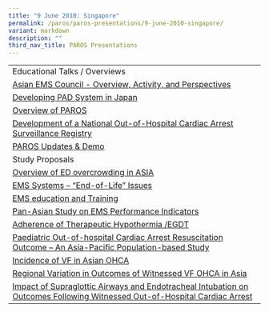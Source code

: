 ```yaml
---
title: "9 June 2010: Singapore"
permalink: /paros/paros-presentations/9-june-2010-singapore/
variant: markdown
description: ""
third_nav_title: PAROS Presentations
---
```

<table>
   <tbody>
      <tr>
         <td>Educational Talks / Overviews </td>
      </tr>
      <tr>
         <td><a target="_blank" href="/files/PAROS%20Presentations/9%20June%202010:%20Singapore/1_Asian_EMS_Council.pdf">Asian EMS Council - Overview, Activity, and Perspectives</a></td>
      </tr>
      <tr>
         <td><a target="_blank" href="/files/PAROS%20Presentations/9%20June%202010:%20Singapore/Developing_PAD_system_in_Japan.pdf">Developing PAD System in Japan</a></td>
      </tr>
      <tr>
         <td><a target="_blank" href="/files/PAROS%20Presentations/9%20June%202010:%20Singapore/3_Overview_of_PAROS.pdf">Overview of PAROS</a></td>
      </tr>
      <tr>
         <td><a target="_blank" href="/files/PAROS%20Presentations/9%20June%202010:%20Singapore/Development_of_a_National_Out_of_Hospital_Cardiac_Arrest.pdf">Development of a National Out-of-Hospital Cardiac Arrest Surveillance Registry</a></td>
      </tr>
      <tr>
         <td><a target="_blank" href="/files/PAROS%20Presentations/9%20June%202010:%20Singapore/5_PAROS_Updates_and_Demo.pdf">PAROS Updates &amp; Demo</a></td>
      </tr>
      <tr>
         <td>Study Proposals</td>
      </tr>
      <tr>
         <td><a target="_blank" href="/files/PAROS%20Presentations/9%20June%202010:%20Singapore/6_Overview_of_ED_Crowding_in_Asia.pdf">Overview of ED overcrowding in ASIA</a></td>
      </tr>
      <tr>
         <td><a target="_blank" href="/files/PAROS%20Presentations/9%20June%202010:%20Singapore/7_EMS_Systems_End_of_Life_Issues.pdf">EMS Systems – “End-of-Life” Issues</a></td>
      </tr>
      <tr>
         <td><a target="_blank" href="/files/PAROS%20Presentations/9%20June%202010:%20Singapore/8_EMS_Edu_Training.pdf">EMS education and Training</a></td>
      </tr>
      <tr>
         <td><a target="_blank" href="/files/PAROS%20Presentations/9%20June%202010:%20Singapore/9_Survey_on_EMS_Sys_Perf_Index.pdf">Pan-Asian Study on EMS Performance Indicators</a></td>
      </tr>
      <tr>
         <td><a target="_blank" href="/files/PAROS%20Presentations/9%20June%202010:%20Singapore/10_Adherence_of_Therap_Hypothermia_EGDT.pdf">Adherence of Therapeutic Hypothermia /EGDT</a></td>
      </tr>
      <tr>
         <td><a target="_blank" href="/files/PAROS%20Presentations/9%20June%202010:%20Singapore/11_Paediatric_OHCA_Epid_Outcome.pdf">Paediatric Out-of-hospital Cardiac Arrest Resuscitation Outcome – An Asia-Pacific Population-based Study</a></td>
      </tr>
      <tr>
         <td><a target="_blank" href="/files/PAROS%20Presentations/9%20June%202010:%20Singapore/12_Incidence_of_VF_in_Asian_OHCA.pdf">Incidence of VF in Asian OHCA</a></td>
      </tr>
      <tr>
         <td><a target="_blank" href="/files/PAROS%20Presentations/9%20June%202010:%20Singapore/13_Reg_Var_in_Outcomes_of_Wit_VF_OHCA.pdf">Regional Variation in Outcomes of Witnessed VF OHCA in Asia</a></td>
      </tr>
      <tr>
         <td><a target="_blank" href="/files/PAROS%20Presentations/9%20June%202010:%20Singapore/14_Impact_of_SG_airways_ED_intub.pdf">Impact of Supraglottic Airways and Endotracheal Intubation on Outcomes Following Witnessed Out-of-Hospital Cardiac Arrest</a></td>
      </tr>
   </tbody>
</table>